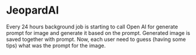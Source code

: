 # JeopardAI

Every 24 hours background job is starting to call Open AI for generate prompt for image and generate it based on the prompt. Generated image is saved together with prompt. Now, each user need to guess (having some tips) what was the prompt for the image.
